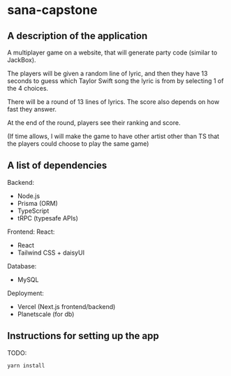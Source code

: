 # sana-capstone

## A description of the application

A multiplayer game on a website, that will generate party code (similar to JackBox).

The players will be given a random line of lyric, and then they have 13 seconds to guess which Taylor Swift song the lyric is from by selecting 1 of the 4 choices.

There will be a round of 13 lines of lyrics. The score also depends on how fast they answer.

At the end of the round, players see their ranking and score.

(If time allows, I will make the game to have other artist other than TS that the players could choose to play the same game)

## A list of dependencies

Backend: 
- Node.js
- Prisma (ORM)
- TypeScript
- tRPC (typesafe APIs)

Frontend: React:
- React
- Tailwind CSS + daisyUI

Database:
- MySQL

Deployment:
- Vercel (Next.js frontend/backend)
- Planetscale (for db)

## Instructions for setting up the app

TODO:

`yarn install`